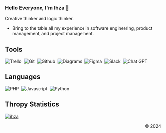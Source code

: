 ### Hello Everyone, I'm Ihza 👋
Creative thinker and logic thinker.
- Bring to the table all my experience in software engineering, product management, and project management.

## Tools

![Trello](https://img.shields.io/badge/trello-blue?style=for-the-badge&logo=trello)&nbsp;
![Git](https://img.shields.io/badge/git-silver?style=for-the-badge&logo=git)&nbsp;
![Github](https://img.shields.io/badge/github-black?style=for-the-badge&logo=github)&nbsp;
![Diagrams](https://img.shields.io/badge/diagrams-silver?style=for-the-badge&logo=diagrams)&nbsp;
![Figma](https://img.shields.io/badge/figma-pink?style=for-the-badge&logo=figma)&nbsp;
![Slack](https://img.shields.io/badge/slack-brown?style=for-the-badge&logo=slack)&nbsp;
![Chat GPT](https://img.shields.io/badge/chatgpt-brown?style=for-the-badge&logo=chat_gpt)&nbsp;

## Languages

![PHP](https://img.shields.io/badge/php-black?style=for-the-badge&logo=php)&nbsp;
![Javascript](https://img.shields.io/badge/javascript-purple?style=for-the-badge&logo=javascript)&nbsp;
![Python](https://img.shields.io/badge/python-purple?style=for-the-badge&logo=python)&nbsp;

## Thropy Statistics

<p align="left"> <a href="https://github.com/ryo-ma/github-profile-trophy"><img src="https://github-profile-trophy.vercel.app/?username=ihzarizkyk" alt="ihza" /></a> </p>

<p align="right">&copy; 2024</p>
